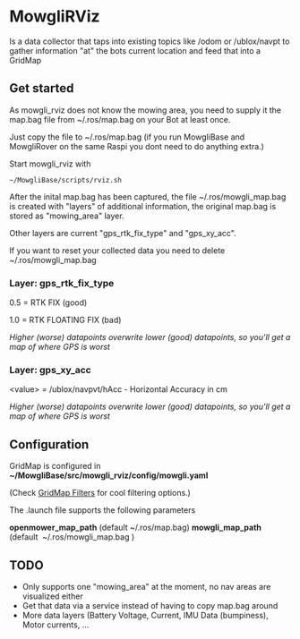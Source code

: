 # MowgliRViz

Is a data collector that taps into existing topics like /odom or /ublox/navpt to gather information "at" the bots current location and feed that into a GridMap

## Get started 

As mowgli_rviz does not know the mowing area, you need to supply it the map.bag file from ~/.ros/map.bag on your Bot at least once. 

Just copy the file to ~/.ros/map.bag (if you run MowgliBase and MowgliRover on the same Raspi you dont need to do anything extra.)

Start mowgli_rviz with

```
~/MowgliBase/scripts/rviz.sh
```

After the inital map.bag has been captured, the file ~/.ros/mowgli_map.bag is created with "layers" of additional information, the original map.bag is stored as "mowing_area" layer.

Other layers are current "gps_rtk_fix_type" and "gps_xy_acc".

If you want to reset your collected data you need to delete ~/.ros/mowgli_map.bag

### Layer: gps_rtk_fix_type

   0.5 = RTK FIX (good)

   1.0 = RTK FLOATING FIX (bad)

   *Higher (worse) datapoints overwrite lower (good) datapoints, so you'll get a map of where GPS is worst* 

### Layer: gps_xy_acc

   \<value\> = /ublox/navpvt/hAcc - Horizontal Accuracy in cm 

   *Higher (worse) datapoints overwrite lower (good) datapoints, so you'll get a map of where GPS is worst*

## Configuration

   GridMap is configured in **~/MowgliBase/src/mowgli_rviz/config/mowgli.yaml**
   
   (Check [GridMap Filters](https://github.com/ANYbotics/grid_map#grid_map_filters) for cool filtering options.)

   The .launch file supports the following parameters

   **openmower_map_path** (default ~/.ros/map.bag)
   **mowgli_map_path** (default  ~/.ros/mowgli_map.bag )

## TODO

 * Only supports one "mowing_area" at the moment, no nav areas are visualized either
 * Get that data via a service instead of having to copy map.bag around 
 * More data layers (Battery Voltage, Current, IMU Data (bumpiness), Motor currents, ... 
